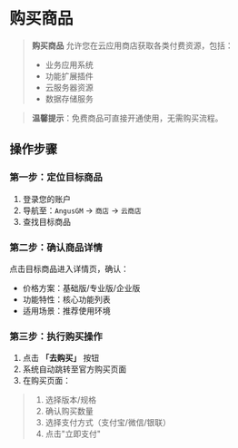 # 购买商品

> **购买商品** 允许您在云应用商店获取各类付费资源，包括：
> - 业务应用系统
> - 功能扩展插件
> - 云服务器资源
> - 数据存储服务

> **温馨提示**：免费商品可直接开通使用，无需购买流程。

## 操作步骤

### 第一步：定位目标商品
1. 登录您的账户
2. 导航至：`AngusGM` → `商店` → `云商店`
3. 查找目标商品

### 第二步：确认商品详情
点击目标商品进入详情页，确认：
- 价格方案：基础版/专业版/企业版
- 功能特性：核心功能列表
- 适用场景：推荐使用环境

### 第三步：执行购买操作
1. 点击 **「去购买」** 按钮
2. 系统自动跳转至官方购买页面
3. 在购买页面：
 > 1. 选择版本/规格
 > 2. 确认购买数量
 > 3. 选择支付方式（支付宝/微信/银联）
 > 4. 点击"立即支付"
